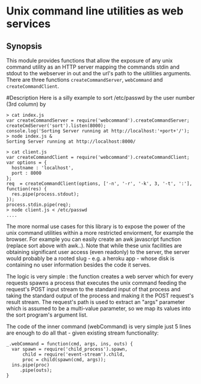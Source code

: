Unix command line utilities as web services
==

## Synopsis

This module provides functions that allow the exposure of any unix command utility as an HTTP server mapping the commands stdin and stdout to the webserver in out and the url's path to the uitilities arguments.
There are three functions `createCommandServer`, `webCommand` and `createCommandClient`.

#Description
Here is a silly example to sort /etc/passwd by the user number (3rd column) by 

```
> cat index.js
var createCommandServer = require('webcommand').createCommandServer;
createCmdServer('sort').listen(8000);
console.log('Sorting Server running at http://localhost:'+port+'/');
> node index.js &
Sorting Server running at http://localhost:8000/

> cat client.js
var createCommandClient = require('webcommand').createCommandClient;
var options = {
  hostname : 'localhost',
  port : 8000
};
req  = createCommandClient(options, ['-n', '-r', '-k', 3, '-t', ':'], function(res) {
  res.pipe(process.stdout);
});
process.stdin.pipe(req);
> node client.js < /etc/passwd
....

```
The more normal use cases for this library is to expose the power of the unix command utilities within a more restricted enviorment, for example the browser. For example you can easily create an awk javascript function (replace sort above with awk..). Note that while these unix facilities are obtaining significant user access (even readonly) to the server, the server would probably be a rooted slug - e.g. a heroku app - whose disk is containing no user information besides the code it serves.

The logic is very simple : the function creates a web server which for every requests spawns a process that executes the unix command feeding the request's POST input stream to the standard input of that process and taking the standard output of the process and making it the POST request's result stream.
The request's path is used to extract an "args" parameter which is assumed to be a multi-value parameter, so we map its values into the sort program's argument list.

The code of the inner command (webCommand) is very simple just 5 lines are enough to do all that - given existing stream functionality:
```
_.webCommand = function(cmd, args, ins, outs) {
  var spawn = require('child_process').spawn,
      child = require('event-stream').child,
      proc = child(spawn(cmd, args));
  ins.pipe(proc)
     .pipe(outs);
}
```

